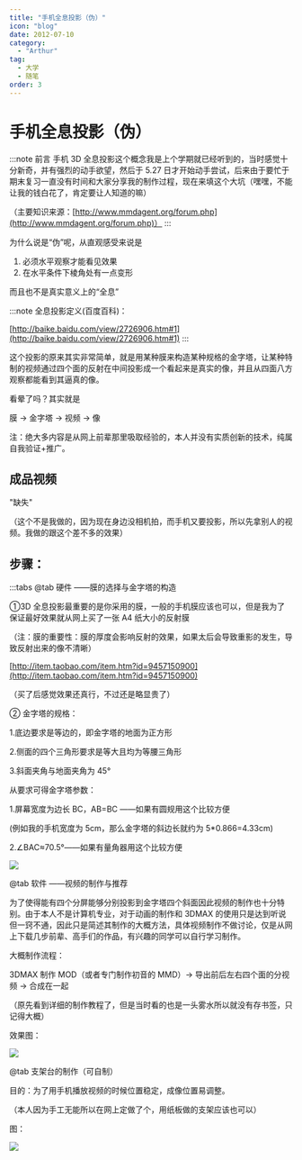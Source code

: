 ```yaml
---
title: "手机全息投影（伪）"
icon: "blog"
date: 2012-07-10
category:
  - "Arthur"
tag:
  - 大学
  - 随笔
order: 3
---
```

# 手机全息投影（伪）

:::note 前言
手机 3D 全息投影这个概念我是上个学期就已经听到的，当时感觉十分新奇，并有强烈的动手欲望，然后于 5.27 日才开始动手尝试，后来由于要忙于期末复习一直没有时间和大家分享我的制作过程，现在来填这个大坑（嘿嘿，不能让我的钱白花了，肯定要让人知道的嘛）

（主要知识来源：[http://www.mmdagent.org/forum.php](http://www.mmdagent.org/forum.php)）
:::

为什么说是“伪”呢，从直观感受来说是

1. 必须水平观察才能看见效果
2. 在水平条件下棱角处有一点变形

而且也不是真实意义上的“全息”

:::note 全息投影定义(百度百科)：

[http://baike.baidu.com/view/2726906.htm#1](http://baike.baidu.com/view/2726906.htm#1)
:::

这个投影的原来其实非常简单，就是用某种膜来构造某种规格的金字塔，让某种特制的视频通过四个面的反射在中间投影成一个看起来是真实的像，并且从四面八方观察都能看到其逼真的像。

看晕了吗？其实就是

膜 → 金字塔 → 视频 → 像

注：绝大多内容是从网上前辈那里吸取经验的，本人并没有实质创新的技术，纯属自我验证+推广。

## 成品视频

"缺失"

（这个不是我做的，因为现在身边没相机拍，而手机又要投影，所以先拿别人的视频。我做的跟这个差不多的效果）

## 步骤：

:::tabs
@tab 硬件
——膜的选择与金字塔的构造

①3D 全息投影最重要的是你采用的膜，一般的手机膜应该也可以，但是我为了保证最好效果就从网上买了一张 A4 纸大小的反射膜

（注：膜的重要性：膜的厚度会影响反射的效果，如果太后会导致重影的发生，导致反射出来的像不清晰）

[http://item.taobao.com/item.htm?id=9457150900](http://item.taobao.com/item.htm?id=9457150900)

（买了后感觉效果还真行，不过还是略显贵了）

② 金字塔的规格：

1.底边要求是等边的，即金字塔的地面为正方形

2.侧面的四个三角形要求是等大且均为等腰三角形

3.斜面夹角与地面夹角为 45°

从要求可得金字塔参数：

1.屏幕宽度为边长 BC，AB=BC ——如果有圆规用这个比较方便

(例如我的手机宽度为 5cm，那么金字塔的斜边长就约为 5\*0.866=4.33cm)

2.∠BAC≈70.5°——如果有量角器用这个比较方便

![](https://pan.4a1801.life:11443/d/public/Qzone/Blogs/images/8B09D143.webp)

@tab 软件
——视频的制作与推荐

为了使得能有四个分屏能够分别投影到金字塔四个斜面因此视频的制作也十分特别。由于本人不是计算机专业，对于动画的制作和 3DMAX 的使用只是达到听说但一窍不通，因此只是简述其制作的大概方法，具体视频制作不做讨论，仅是从网上下载几步前辈、高手们的作品，有兴趣的同学可以自行学习制作。

大概制作流程：

3DMAX 制作 MOD（或者专门制作初音的 MMD）→ 导出前后左右四个面的分视频 → 合成在一起

（原先看到详细的制作教程了，但是当时看的也是一头雾水所以就没有存书签，只记得大概）

效果图：

![](https://pan.4a1801.life:11443/d/public/Qzone/Blogs/images/118EAEB0.webp)

@tab 支架台的制作（可自制）

目的：为了用手机播放视频的时候位置稳定，成像位置易调整。

（本人因为手工无能所以在网上定做了个，用纸板做的支架应该也可以）

图：

![](https://pan.4a1801.life:11443/d/public/Qzone/Blogs/images/D361D8A8.webp)
